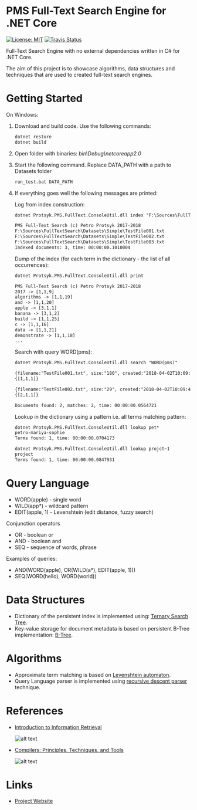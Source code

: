 # PMS Full-Text Search Engine for .NET Core
[![License: MIT](https://img.shields.io/badge/License-MIT-yellow.svg)](https://opensource.org/licenses/MIT) [![Travis Status](https://travis-ci.com/PetroProtsyk/FullTextSearch.svg?branch=master)](https://travis-ci.com/PetroProtsyk/FullTextSearch)

Full-Text Search Engine with no external dependencies written in C# for .NET Core.

The aim of this project is to showcase algorithms, data structures and techniques that are used to created full-text search engines.

# Getting Started

On Windows:

1. Download and build code. Use the following commands:

    ```bat
    dotnet restore
    dotnet build
    ```

2. Open folder with binaries: *bin\Debug\netcoreapp2.0*

3. Start the following command. Replace DATA_PATH with a path to Datasets folder
    ```bat
    run_test.bat DATA_PATH
    ```
4. If everything goes well the following messages are printed:

   Log from index construction:
    ```txt
    dotnet Protsyk.PMS.FullText.ConsoleUtil.dll index "F:\Sources\FullTextSearch\Datasets"
    
    PMS Full-Text Search (c) Petro Protsyk 2017-2018
    F:\Sources\FullTextSearch\Datasets\Simple\TestFile001.txt
    F:\Sources\FullTextSearch\Datasets\Simple\TestFile002.txt
    F:\Sources\FullTextSearch\Datasets\Simple\TestFile003.txt
    Indexed documents: 3, time: 00:00:00.1010004
    ```
    
    Dump of the index (for each term in the dictionary - the list of all occurrences):
    ```txt
    dotnet Protsyk.PMS.FullText.ConsoleUtil.dll print
    
    PMS Full-Text Search (c) Petro Protsyk 2017-2018
    2017 -> [1,1,9]
    algorithms -> [1,1,19]
    and -> [1,1,20]
    apple -> [3,1,1]
    banana -> [3,1,2]
    build -> [1,1,25]
    c -> [1,1,16]
    data -> [1,1,21]
    demonstrate -> [1,1,18]
    ...
    ```
    
    Search with query WORD(pms):

    ```txt
    dotnet Protsyk.PMS.FullText.ConsoleUtil.dll search "WORD(pms)"
    
    {filename:"TestFile001.txt", size:"180", created:"2018-04-02T10:09:41.4208444+02:00"}
    {[1,1,1]}

    {filename:"TestFile002.txt", size:"29", created:"2018-04-02T10:09:41.4248447+02:00"}
    {[2,1,1]}
    
    Documents found: 2, matches: 2, time: 00:00:00.0564721
    ```
    
    Lookup in the dictionary using a pattern i.e. all terms matching pattern:
    
    ```txt
    dotnet Protsyk.PMS.FullText.ConsoleUtil.dll lookup pet*
    petro-mariya-sophie
    Terms found: 1, time: 00:00:00.0704173

    dotnet Protsyk.PMS.FullText.ConsoleUtil.dll lookup projct~1
    project
    Terms found: 1, time: 00:00:00.0847931
    ```

# Query Language

* WORD(apple)       - single word
* WILD(app*)        - wildcard pattern
* EDIT(apple, 1)    - Levenshtein (edit distance, fuzzy search)

Conjunction operators

* OR                - boolean or
* AND               - boolean and
* SEQ               - sequence of words, phrase

Examples of queries:

* AND(WORD(apple), OR(WILD(a*), EDIT(apple, 1))) 
* SEQ(WORD(hello), WORD(world))

# Data Structures

* Dictionary of the persistent index is implemented using: [Ternary Search Tree](http://www.protsyk.com/cms/?page_id=3004).
* Key-value storage for document metadata is based on persistent B-Tree implementation: [B-Tree](http://www.protsyk.com/cms/?page_id=3003).

# Algorithms

* Approximate term matching is based on [Levenshtein automaton](http://blog.notdot.net/2010/07/Damn-Cool-Algorithms-Levenshtein-Automata).
* Query Language parser is implemented using [recursive descent parser](https://en.wikipedia.org/wiki/Recursive_descent_parser) technique.

# References

* [Introduction to Information Retrieval](https://nlp.stanford.edu/IR-book/)

  ![alt text](https://nlp.stanford.edu/IR-book/iir.jpg "Introduction to Information Retrieval")

* [Compilers: Principles, Techniques, and Tools](https://en.wikipedia.org/wiki/Compilers:_Principles,_Techniques,_and_Tools)

  ![alt text](https://upload.wikimedia.org/wikipedia/en/a/a3/Purple_dragon_book_b.jpg "Compilers: Principles, Techniques, and Tools")

# Links

* [Project Website](http://www.protsyk.com/pms)
